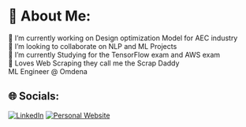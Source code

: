 # 💫 About Me:
🔭 I’m currently working on Design optimization Model for AEC industry<br>👯 I’m looking to collaborate on NLP and ML Projects<br>🌱 I’m currently Studying for the TensorFlow exam and AWS exam<br>💬 Loves Web Scraping they call me the Scrap Daddy<br> ML Engineer @ Omdena


## 🌐 Socials:
[![LinkedIn](https://img.shields.io/badge/LinkedIn-%230077B5.svg?logo=linkedin&logoColor=white)](https://linkedin.com/in/https://www.linkedin.com/in/kamel-senfro/) 
[![Personal Website](https://kamelsenfro.engineer/wp-content/uploads/2023/06/Kamel-Logo-Png-250px.png)](https://kamelsenfro.engineer/)
